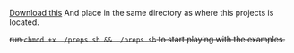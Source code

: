 [Download this](https://www.kaggle.com/mmoreaux/environmental-sound-classification-50)
And place in the same directory as where this projects is located.


~~run `chmod +x ./preps.sh && ./preps.sh` to start playing with the examples.~~